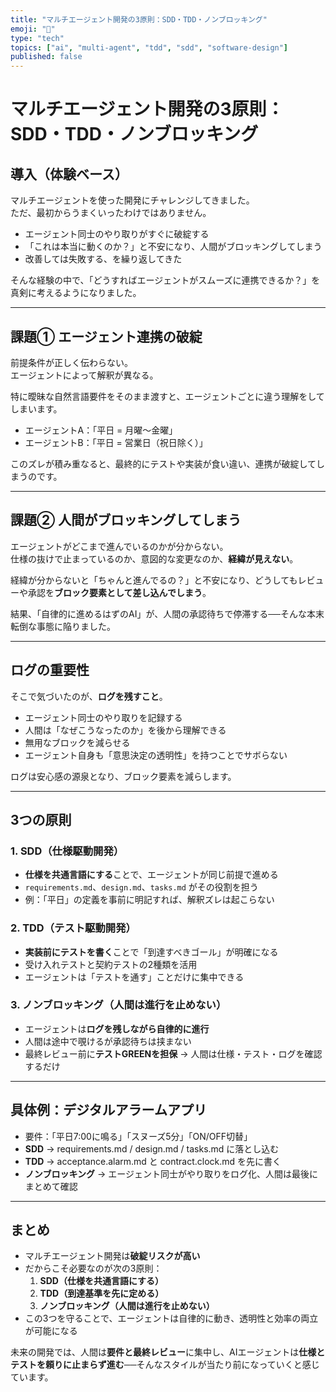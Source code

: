 ```yaml
---
title: "マルチエージェント開発の3原則：SDD・TDD・ノンブロッキング"
emoji: "🤖"
type: "tech"
topics: ["ai", "multi-agent", "tdd", "sdd", "software-design"]
published: false
---
```


# マルチエージェント開発の3原則：SDD・TDD・ノンブロッキング

## 導入（体験ベース）
マルチエージェントを使った開発にチャレンジしてきました。  
ただ、最初からうまくいったわけではありません。  

- エージェント同士のやり取りがすぐに破綻する  
- 「これは本当に動くのか？」と不安になり、人間がブロッキングしてしまう  
- 改善しては失敗する、を繰り返してきた  

そんな経験の中で、「どうすればエージェントがスムーズに連携できるか？」を真剣に考えるようになりました。  

---

## 課題① エージェント連携の破綻
前提条件が正しく伝わらない。  
エージェントによって解釈が異なる。  

特に曖昧な自然言語要件をそのまま渡すと、エージェントごとに違う理解をしてしまいます。  

- エージェントA：「平日 = 月曜〜金曜」  
- エージェントB：「平日 = 営業日（祝日除く）」  

このズレが積み重なると、最終的にテストや実装が食い違い、連携が破綻してしまうのです。  

---

## 課題② 人間がブロッキングしてしまう
エージェントがどこまで進んでいるのかが分からない。  
仕様の抜けで止まっているのか、意図的な変更なのか、**経緯が見えない**。  

経緯が分からないと「ちゃんと進んでるの？」と不安になり、どうしてもレビューや承認を**ブロック要素として差し込んでしまう**。  

結果、「自律的に進めるはずのAI」が、人間の承認待ちで停滞する──そんな本末転倒な事態に陥りました。  

---

## ログの重要性
そこで気づいたのが、**ログを残すこと**。  

- エージェント同士のやり取りを記録する  
- 人間は「なぜこうなったのか」を後から理解できる  
- 無用なブロックを減らせる  
- エージェント自身も「意思決定の透明性」を持つことでサボらない  

ログは安心感の源泉となり、ブロック要素を減らします。  

---

## 3つの原則

### 1. SDD（仕様駆動開発）
- **仕様を共通言語にする**ことで、エージェントが同じ前提で進める  
- `requirements.md`、`design.md`、`tasks.md` がその役割を担う  
- 例：「平日」の定義を事前に明記すれば、解釈ズレは起こらない  

### 2. TDD（テスト駆動開発）
- **実装前にテストを書く**ことで「到達すべきゴール」が明確になる  
- 受け入れテストと契約テストの2種類を活用  
- エージェントは「テストを通す」ことだけに集中できる  

### 3. ノンブロッキング（人間は進行を止めない）
- エージェントは**ログを残しながら自律的に進行**  
- 人間は途中で覗けるが承認待ちは挟まない  
- 最終レビュー前に**テストGREENを担保** → 人間は仕様・テスト・ログを確認するだけ  

---

## 具体例：デジタルアラームアプリ
- 要件：「平日7:00に鳴る」「スヌーズ5分」「ON/OFF切替」  
- **SDD** → requirements.md / design.md / tasks.md に落とし込む  
- **TDD** → acceptance.alarm.md と contract.clock.md を先に書く  
- **ノンブロッキング** → エージェント同士がやり取りをログ化、人間は最後にまとめて確認  

---

## まとめ
- マルチエージェント開発は**破綻リスクが高い**  
- だからこそ必要なのが次の3原則：  
  1. **SDD（仕様を共通言語にする）**  
  2. **TDD（到達基準を先に定める）**  
  3. **ノンブロッキング（人間は進行を止めない）**  
- この3つを守ることで、エージェントは自律的に動き、透明性と効率の両立が可能になる  

未来の開発では、人間は**要件と最終レビュー**に集中し、AIエージェントは**仕様とテストを頼りに止まらず進む**──そんなスタイルが当たり前になっていくと感じています。  
